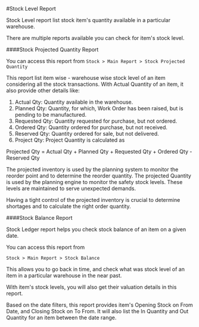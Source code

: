 <!-- add-breadcrumbs -->
#Stock Level Report

Stock Level report list stock item's quantity available in a particular warehouse.

There are multiple reports available you can check for item's stock level.

####Stock Projected Quantity Report

You can access this report from `Stock > Main Report > Stock Projected Quantity`

This report list item wise - warehouse wise stock level of an item considering all the stock transactions. With Actual Quantity of an item, it also provide other details like:

1. Actual Qty: Quantity available in the warehouse.
2. Planned Qty: Quantity, for which, Work Order has been raised, but is pending to be manufactured.
3. Requested Qty: Quantity requested for purchase, but not ordered.
4. Ordered Qty: Quantity ordered for purchase, but not received.
5. Reserved Qty: Quantity ordered for sale, but not delivered.
6. Project Qty: Project Quantity is calculated as

<div class="well">Projected Qty = Actual Qty + Planned Qty + Requested Qty + Ordered Qty - Reserved Qty</div>

The projected inventory is used by the planning system to monitor the reorder point and to determine the reorder quantity. The projected Quantity is used by the planning engine to monitor the safety stock levels. These levels are maintained to serve unexpected demands.

Having a tight control of the projected inventory is crucial to determine shortages and to calculate the right order quantity.

####Stock Balance Report

Stock Ledger report helps you check stock balance of an item on a given date. 

You can access this report from

`Stock > Main Report > Stock Balance`

This allows you to go back in time, and check what was stock level of an item in a particular warehouse in the near past. 

With item's stock levels, you will also get their valuation details in this report.

Based on the date filters, this report provides item's Opening Stock on From Date, and Closing Stock on To From. It will also list the In Quantity and Out Quantity for an item between the date range.
<!-- markdown -->